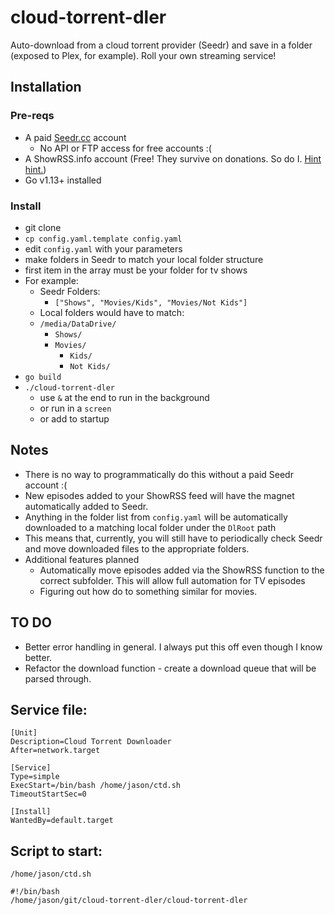 # cloud-torrent-dler

Auto-download from a cloud torrent provider (Seedr) and save in a folder (exposed to Plex, for example). Roll your own streaming service!

## Installation

### Pre-reqs

- A paid [Seedr.cc](https://www.seedr.cc/?r=211) account
  - No API or FTP access for free accounts :(
- A ShowRSS.info account (Free! They survive on donations. So do I. [Hint hint.](paypal.me/jdale215))
- Go v1.13+ installed

### Install

- git clone
- `cp config.yaml.template config.yaml`
- edit `config.yaml` with your parameters
- make folders in Seedr to match your local folder structure
- first item in the array must be your folder for tv shows
- For example:
  - Seedr Folders:
    - `["Shows", "Movies/Kids", "Movies/Not Kids"]`
  - Local folders would have to match:
  - `/media/DataDrive/`
    - `Shows/`
    - `Movies/`
      - `Kids/`
      - `Not Kids/`
- `go build`
- `./cloud-torrent-dler`
  - use `&` at the end to run in the background
  - or run in a `screen`
  - or add to startup

## Notes

- There is no way to programmatically do this without a paid Seedr account :(
- New episodes added to your ShowRSS feed will have the magnet automatically added to Seedr.
- Anything in the folder list from `config.yaml` will be automatically downloaded to a matching local folder under the `DlRoot` path
- This means that, currently, you will still have to periodically check Seedr and move downloaded files to the appropriate folders.
- Additional features planned
  - Automatically move episodes added via the ShowRSS function to the correct subfolder. This will allow full automation for TV episodes
  - Figuring out how do to something similar for movies.


## TO DO

- Better error handling in general. I always put this off even though I know better. 
- Refactor the download function - create a download queue that will be parsed through. 



## Service file:
```
[Unit]
Description=Cloud Torrent Downloader
After=network.target

[Service]
Type=simple
ExecStart=/bin/bash /home/jason/ctd.sh
TimeoutStartSec=0

[Install]
WantedBy=default.target
```
## Script to start:

`/home/jason/ctd.sh`
```
#!/bin/bash
/home/jason/git/cloud-torrent-dler/cloud-torrent-dler
```
